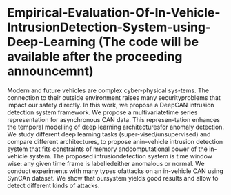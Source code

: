 # Empirical-Evaluation-Of-In-Vehicle-IntrusionDetection-System-using-Deep-Learning  (The code will be available after the proceeding announcemnt)
Modern and future vehicles are complex cyber-physical sys-tems. The connection to their outside environment raises many securityproblems that impact our safety directly. In this work, we propose a DeepCAN intrusion detection system framework. We propose a multivariatetime  series  representation  for  asynchronous  CAN  data.  This  represen-tation  enhances  the  temporal  modelling  of  deep  learning  architecturesfor  anomaly  detection.  We  study  different  deep  learning  tasks  (super-vised/unsupervised) and compare different architectures, to propose anin-vehicle intrusion detection system that fits constraints of memory andcomputational  power  of  the  in-vehicle  system.  The  proposed  intrusiondetection system is time window wise: any given time frame is labelledeither anomalous or normal. We conduct experiments with many types ofattacks on an in-vehicle CAN using SynCAn dataset. We show that oursystem yields good results and allow to detect different kinds of attacks.
